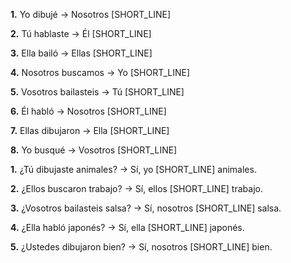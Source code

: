 **1.** Yo dibujé → Nosotros [SHORT_LINE]

**2.** Tú hablaste → Él [SHORT_LINE]

**3.** Ella bailó → Ellas [SHORT_LINE]

**4.** Nosotros buscamos → Yo [SHORT_LINE]

**5.** Vosotros bailasteis → Tú [SHORT_LINE]

**6.** Él habló → Nosotros [SHORT_LINE]

**7.** Ellas dibujaron → Ella [SHORT_LINE]

**8.** Yo busqué → Vosotros [SHORT_LINE]

**1.** ¿Tú dibujaste animales? → Sí, yo [SHORT_LINE] animales.

**2.** ¿Ellos buscaron trabajo? → Sí, ellos [SHORT_LINE] trabajo.

**3.** ¿Vosotros bailasteis salsa? → Sí, nosotros [SHORT_LINE] salsa.

**4.** ¿Ella habló japonés? → Sí, ella [SHORT_LINE] japonés.

**5.** ¿Ustedes dibujaron bien? → Sí, nosotros [SHORT_LINE] bien.